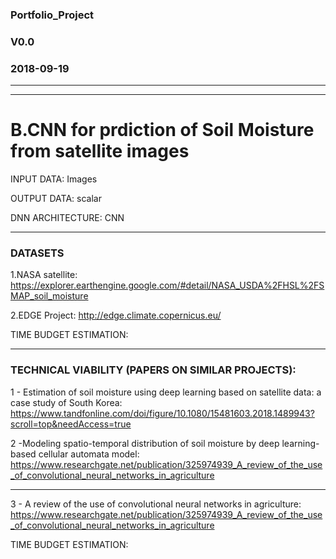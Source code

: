 

### Portfolio_Project
###  V0.0
### 2018-09-19

---




---


# B.CNN for prdiction of Soil Moisture from satellite images

INPUT DATA: Images

OUTPUT DATA: scalar

DNN ARCHITECTURE: CNN

---

### DATASETS

1.NASA satellite: https://explorer.earthengine.google.com/#detail/NASA_USDA%2FHSL%2FSMAP_soil_moisture

2.EDGE Project:
http://edge.climate.copernicus.eu/

TIME BUDGET ESTIMATION:

---
### TECHNICAL VIABILITY (PAPERS ON SIMILAR PROJECTS): 

1 - Estimation of soil moisture using deep learning based on satellite data: a case study of South Korea: https://www.tandfonline.com/doi/figure/10.1080/15481603.2018.1489943?scroll=top&needAccess=true 

2 -Modeling spatio-temporal distribution of soil moisture by deep learning-based cellular automata model: https://www.researchgate.net/publication/325974939_A_review_of_the_use_of_convolutional_neural_networks_in_agriculture

---

3 - A review of the use of convolutional neural networks in agriculture: https://www.researchgate.net/publication/325974939_A_review_of_the_use_of_convolutional_neural_networks_in_agriculture
 
TIME BUDGET ESTIMATION:

<!--stackedit_data:
eyJoaXN0b3J5IjpbLTEyNDg1MjkyMTNdfQ==
-->